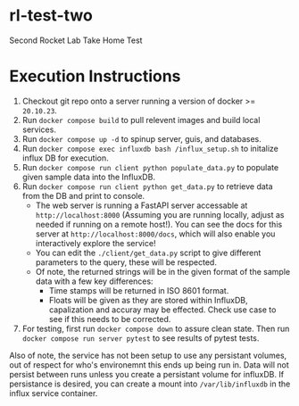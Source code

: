 # rl-test-two
Second Rocket Lab Take Home Test


# Execution Instructions

1. Checkout git repo onto a server running a version of docker >= `20.10.23`.
1. Run `docker compose build` to pull relevent images and build local services.
1. Run `docker compose up -d` to spinup server, guis, and databases.
1. Run `docker compose exec influxdb bash /influx_setup.sh` to initalize influx DB for execution.
1. Run `docker compose run client python populate_data.py` to populate given sample data into the InfluxDB.
1. Run `docker compose run client python get_data.py` to retrieve data from the DB and print to console.
    - The web server is running a FastAPI server accessable at `http://localhost:8000` (Assuming you are running locally, adjust as needed if running on a remote host!). You can see the docs for this server at  `http://localhost:8000/docs`, which will also enable you interactively explore the service!
    - You can edit the `./client/get_data.py` script to give different parameters to the query, these will be respected.
    - Of note, the returned strings will be in the given format of the sample data with a few key differences:
        - Time stamps will be returned in ISO 8601 format.
        - Floats will be given as they are stored within InfluxDB, capalization and accuray may be effected. Check use case to see if this needs to be corrected.
1. For testing, first run `docker compose down` to assure clean state. Then run `docker compose run server pytest` to see results of pytest tests.

Also of note, the service has not been setup to use any persistant volumes, out of respect for who's environemnt this ends up being run in. Data will not persist between runs unless you create a persistant volume for influxDB. If persistance is desired, you can create a mount into `/var/lib/influxdb` in the influx service container.
